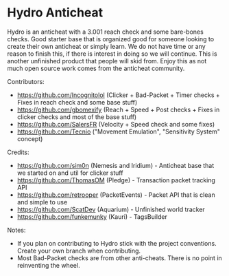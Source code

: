 # Hydro Anticheat

Hydro is an anticheat with a 3.001 reach check and some bare-bones checks. Good starter base that is organized good for someone looking to create their own anticheat or simply learn. We do not have time or any reason to finish this, if there is interest in doing so we will continue. This is another unfinished product that people will skid from. Enjoy this as not much open source work comes from the anticheat community. 

Contributors:
- https://github.com/Incognitolol (Clicker + Bad-Packet + Timer checks + Fixes in reach check and some base stuff)
- https://github.com/gbomexify (Reach + Speed + Post checks + Fixes in clicker checks and most of the base stuff)
- https://github.com/SalersFR (Velocity + Speed check and some fixes)
- https://github.com/Tecnio ("Movement Emulation", "Sensitivity System" concept)

Credits:
- https://github.com/sim0n (Nemesis and Iridium) - Anticheat base that we started on and util for clicker stuff
- https://github.com/ThomasOM (Pledge) - Transaction packet tracking API
- https://github.com/retrooper (PacketEvents) - Packet API that is clean and simple to use
- https://github.com/ScatDev (Aquarium) - Unfinished world tracker
- https://github.com/funkemunky (Kauri) - TagsBuilder

Notes:
- If you plan on contributing to Hydro stick with the project conventions. Create your own branch when contributing.
- Most Bad-Packet checks are from other anti-cheats. There is no point in reinventing the wheel.
